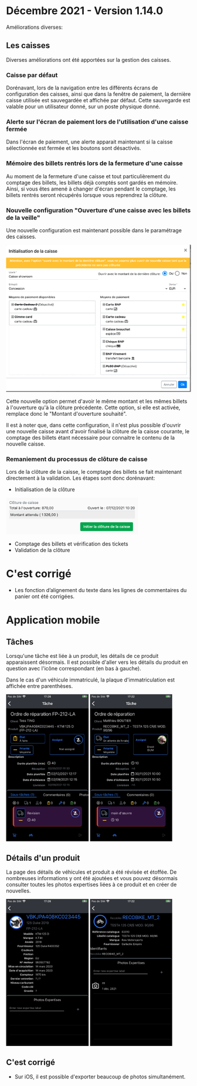 # Décembre 2021 - Version 1.14.0

Améliorations diverses:

## Les caisses

Diverses améliorations ont été apportées sur la gestion des caisses.

### Caisse par défaut

Dorénavant, lors de la navigation entre les différents écrans de configuration des caisses, 
ainsi que dans la fenêtre de paiement, la dernière caisse utilisée est sauvegardée et affichée par défaut.
Cette sauvegarde est valable pour un utilisateur donné, sur un poste physique donné.

### Alerte sur l'écran de paiement lors de l'utilisation d'une caisse fermée

Dans l'écran de paiement, une alerte apparait maintenant si la caisse sélectionnée est fermée et les boutons sont désactivés.

### Mémoire des billets rentrés lors de la fermeture d'une caisse

Au moment de la fermeture d'une caisse et tout particulièrement du comptage des billets, les billets déjà comptés sont gardés en mémoire.
Ainsi, si vous êtes amené à changer d'écran pendant le comptage, les billets rentrés seront récupérés lorsque vous reprendrez la clôture.

### Nouvelle configuration "Ouverture d'une caisse avec les billets de la veille"

Une nouvelle configuration est maintenant possible dans le paramétrage des caisses.

<img src="https://raw.githubusercontent.com/gear-group/release-notes/master/release-notes/1.14.0/cashdesk-openWithClosingAmount.png" height="400"/>

Cette nouvelle option permet d'avoir le même montant et les mêmes billets à l'ouverture qu'à la clôture précédente.
Cette option, si elle est activée, remplace donc le "Montant d'ouverture souhaité".

Il est à noter que, dans cette configuration, il n'est plus possible d'ouvrir une nouvelle caisse avant d'avoir finalisé la clôture de la caisse courante,
le comptage des billets étant nécessaire pour connaitre le contenu de la nouvelle caisse.

### Remaniement du processus de clôture de caisse

Lors de la clôture de la caisse, le comptage des billets se fait maintenant directement à la validation. 
Les étapes sont donc dorénavant:
- Initialisation de la clôture
  
<img src="https://raw.githubusercontent.com/gear-group/release-notes/master/release-notes/1.14.0/cashdesk-initiateClosing.png" height="100"/>

- Comptage des billets et vérification des tickets
- Validation de la clôture

# C'est corrigé

- Les fonction d’alignement du texte dans les lignes de commentaires du panier ont été corrigées.

# Application mobile

## Tâches

Lorsqu'une tâche est liée à un produit, les détails de ce produit apparaissent désormais. Il est possible d'aller vers les détails du produit en question avec l'icône correspondant (en bas à gauche).

Dans le cas d'un véhicule immatriculé, la plaque d'immatriculation est affichée entre parenthèses.

<img src="https://raw.githubusercontent.com/gear-group/release-notes/master/release-notes/1.14.0/task-with-motorcycle.PNG" height="400"/>
<img src="https://raw.githubusercontent.com/gear-group/release-notes/master/release-notes/1.14.0/task-with-bike.PNG" height="400"/>

## Détails d'un produit

La page des détails de véhicules et produit a été révisée et étoffée. De nombreuses informations y ont été ajoutées et vous pouvez désormais consulter toutes les photos expertises liées à ce produit et en créer de nouvelles.

<img src="https://raw.githubusercontent.com/gear-group/release-notes/master/release-notes/1.14.0/motorcycle-details.PNG" height="400"/>
<img src="https://raw.githubusercontent.com/gear-group/release-notes/master/release-notes/1.14.0/bike-details.PNG" height="400"/>

## C'est corrigé

- Sur iOS, il est possible d'exporter beaucoup de photos simultanément.
